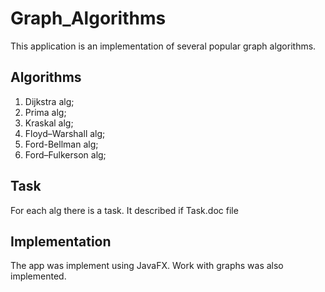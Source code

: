 # Graph_Algorithms
This application is an implementation of several popular graph algorithms.

## Algorithms
1) Dijkstra alg;
2) Prima alg;
3) Kraskal alg;
4) Floyd–Warshall alg;
5) Ford-Bellman alg;
6) Ford–Fulkerson alg;

## Task
For each alg there is a task. It described if Task.doc file 

## Implementation
The app was implement using JavaFX. Work with graphs was also implemented.
